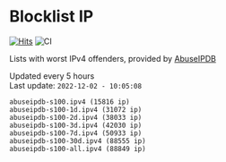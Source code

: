 # Blocklist IP

[![Hits](https://hits.seeyoufarm.com/api/count/incr/badge.svg?url=https%3A%2F%2Fgithub.com%2Fborestad%2Fblocklist-ip%2F&count_bg=%2379C83D&title_bg=%23555555&icon=&icon_color=%23E7E7E7&title=hits&edge_flat=false)](https://hits.seeyoufarm.com)  ![CI](https://img.shields.io/github/workflow/status/borestad/blocklist-ip/CI?style=flat-square)

Lists with worst IPv4 offenders, provided by [AbuseIPDB](https://www.abuseipdb.com/)

<!-- FOOTER-PLACEHOLDER -->
Updated every 5 hours<br>
Last update: `2022-12-02 - 10:05:08`
```
abuseipdb-s100.ipv4 (15816 ip)
abuseipdb-s100-1d.ipv4 (31072 ip)
abuseipdb-s100-2d.ipv4 (38033 ip)
abuseipdb-s100-3d.ipv4 (42030 ip)
abuseipdb-s100-7d.ipv4 (50933 ip)
abuseipdb-s100-30d.ipv4 (88555 ip)
abuseipdb-s100-all.ipv4 (88849 ip)
```
